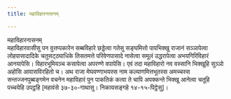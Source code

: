 ```yaml
---
title: महाविहारनासनम्

---
```

महाविहारनासनम्  
महाविहारवासीसु पन वुत्तप्पकारेन सब्बविहारे छड्डेत्वा गतेसु सङ्घमित्तो पापभिक्खु राजानं सञ्‍ञापेत्वा लोहपासादादिके चतुसट्ठ्याधिके तिसतमत्ते परिवेणपासादे नासेत्वा समूलं उद्धरापेत्वा अभयगिरिविहारं आनयापेसि। विहारभूमियञ्‍च कसापेत्वा अपरण्णे वपापेसि। एवं तदा महाविहारो नव वस्सानि भिक्खूहि सुञ्‍ञो अहोसि आवासविरहितो च। अथ राजा मेघवण्णाभयस्स नाम कल्याणमित्तभूतस्स अमच्‍चस्स सन्तज्‍जनपुब्बङ्गमेन वचनेन महाविहारं पुन पाकतिकं कत्वा ते चापि अपक्‍कन्ते भिक्खू आनेत्वा चतूहि पच्‍चयेहि उपट्ठहि [महावंसे ३७-३०-गाथासु। निकायसङ्गहे १४-१५-पिट्ठेसु]।  